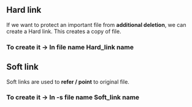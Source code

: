 ## Hard link

If we want to protect an important file from **additional deletion**, we can create a Hard link. This creates a copy of file.

### To create it -> ln file name Hard_link name

## Soft link

Soft links are used to **refer / point** to original file.

### To create it -> ln -s file name Soft_link name
